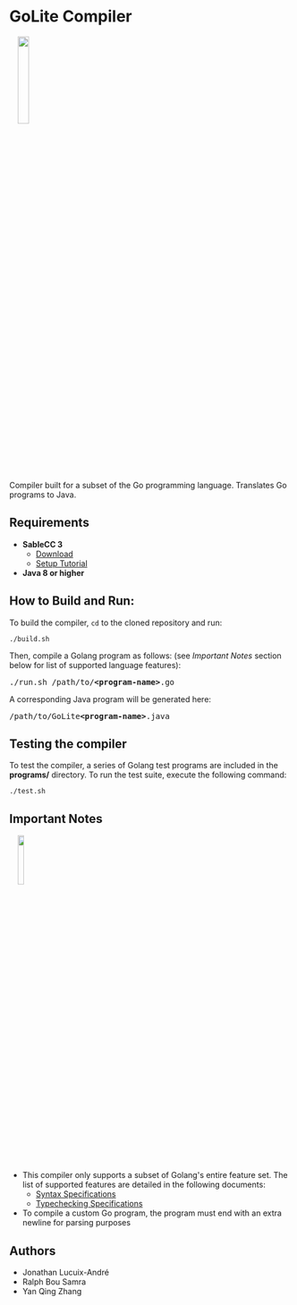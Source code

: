 # GoLite Compiler

<img src="https://user-images.githubusercontent.com/10332234/31352779-0bed0b44-acfe-11e7-83b4-a2cddcf54e2c.png" width="20%" height="20%" hspace="15">

Compiler built for a subset of the Go programming language. Translates Go programs to Java. 

## Requirements
- **SableCC 3** 
  - [Download](http://www.sablecc.org/)
  - [Setup Tutorial](http://www.cs.mcgill.ca/~cs520/2009/howtosablecc.html) 
- **Java 8 or higher**

## How to Build and Run:

To build the compiler, `cd` to the cloned repository and run:

```
./build.sh
```

Then, compile a Golang program as follows: (see *Important Notes* section below for list of supported language features):

<pre>
./run.sh /path/to/<b>&lt;program-name&gt;</b>.go
</pre>

A corresponding Java program will be generated here:

<pre>
/path/to/GoLite<b>&lt;program-name&gt;</b>.java
</pre>

## Testing the compiler 

To test the compiler, a series of Golang test programs are included in the **programs/** directory. To run the test suite, execute the following command:

```
./test.sh
```

## Important Notes

<img src="https://user-images.githubusercontent.com/10332234/31354385-3d07f2ce-ad04-11e7-902d-ed1534c4a684.png" width="15%" hspace="15"/>

- This compiler only supports a subset of Golang's entire feature set. The list of supported features are detailed in the following documents:
  - [Syntax Specifications](http://www.cs.mcgill.ca/~cs520/2017/assignments/m1_syntax.pdf)
  - [Typechecking Specifications](http://www.cs.mcgill.ca/~cs520/2017/assignments/m2_typechecker.pdf)
- To compile a custom Go program, the program must end with an extra newline for parsing purposes

## Authors 
- Jonathan Lucuix-André 
- Ralph Bou Samra 
- Yan Qing Zhang
